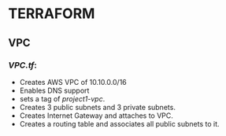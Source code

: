 # TERRAFORM

## VPC

### _VPC.tf_:

* Creates AWS VPC of 10.10.0.0/16
* Enables DNS support 
* sets a tag of _project1-vpc_.
* Creates 3 public subnets and 3 private subnets.
* Creates Internet Gateway and attaches to VPC.
* Creates a routing table and associates all public subnets to it.

